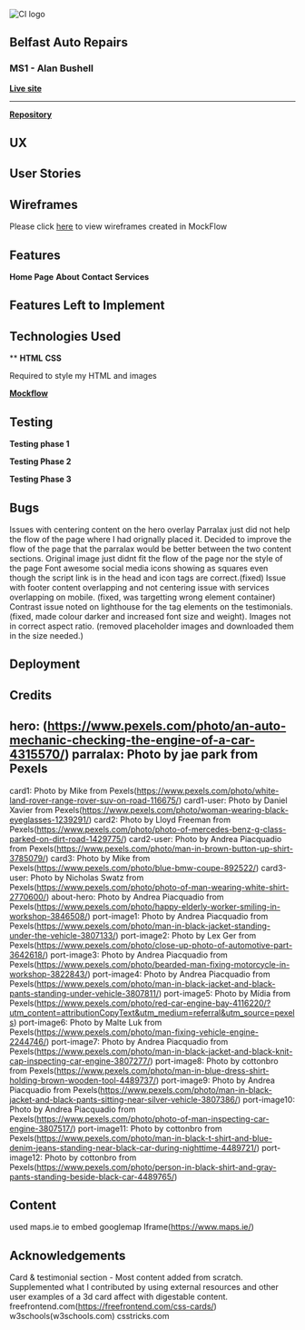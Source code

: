 ![CI logo](https://codeinstitute.s3.amazonaws.com/fullstack/ci_logo_small.png)


## Belfast Auto Repairs

### MS1 - Alan Bushell

**[Live site]()**

------------------------------------------------------------------

**[Repository]()**
  



## UX
## User Stories
## Wireframes

Please click [here](#) to view wireframes created in MockFlow


## Features

**Home Page**
**About**
**Contact**
**Services**
## Features Left to Implement

## Technologies Used

**
**HTML**
**CSS**

Required to style my HTML and images

**[Mockflow](https://mockflow.com/)**
 

## Testing

**Testing phase 1**

**Testing Phase 2**

**Testing Phase 3**


## **Bugs**
Issues with centering content on the hero overlay
Parralax just did not help the flow of the page where I had orignally placed it. 
Decided to improve the flow of the page that the parralax would be better between the two content sections.
Original image just didnt fit the flow of the page nor the style of the page
Font awesome social media icons showing as squares even though the script link is in the head and icon tags are correct.(fixed)
Issue with footer content overlapping and not centering
issue with services overlapping on mobile. (fixed, was targetting wrong element container)
Contrast issue noted on lighthouse for the tag elements on the testimonials.(fixed, made colour darker and increased font size and weight).
Images not in correct aspect ratio. (removed placeholder images and downloaded them in the size needed.)


## Deployment


## Credits
hero: (https://www.pexels.com/photo/an-auto-mechanic-checking-the-engine-of-a-car-4315570/)
parralax: Photo by jae park from Pexels
--
card1: Photo by Mike from Pexels(https://www.pexels.com/photo/white-land-rover-range-rover-suv-on-road-116675/)
card1-user: Photo by Daniel Xavier from Pexels(https://www.pexels.com/photo/woman-wearing-black-eyeglasses-1239291/)
card2: Photo by Lloyd Freeman from Pexels(https://www.pexels.com/photo/photo-of-mercedes-benz-g-class-parked-on-dirt-road-1429775/)
card2-user: Photo by Andrea Piacquadio from Pexels(https://www.pexels.com/photo/man-in-brown-button-up-shirt-3785079/)
card3: Photo by Mike from Pexels(https://www.pexels.com/photo/blue-bmw-coupe-892522/)
card3-user: Photo by Nicholas Swatz from Pexels(https://www.pexels.com/photo/photo-of-man-wearing-white-shirt-2770600/)
about-hero: Photo by Andrea Piacquadio from Pexels(https://www.pexels.com/photo/happy-elderly-worker-smiling-in-workshop-3846508/)
port-image1: Photo by Andrea Piacquadio from Pexels(https://www.pexels.com/photo/man-in-black-jacket-standing-under-the-vehicle-3807133/)
port-image2: Photo by Lex Ger from Pexels(https://www.pexels.com/photo/close-up-photo-of-automotive-part-3642618/)
port-image3: Photo by Andrea Piacquadio from Pexels(https://www.pexels.com/photo/bearded-man-fixing-motorcycle-in-workshop-3822843/)
port-image4: Photo by Andrea Piacquadio from Pexels(https://www.pexels.com/photo/man-in-black-jacket-and-black-pants-standing-under-vehicle-3807811/)
port-image5: Photo by Mídia from Pexels(https://www.pexels.com/photo/red-car-engine-bay-4116220/?utm_content=attributionCopyText&utm_medium=referral&utm_source=pexels)
port-image6: Photo by Malte Luk from Pexels(https://www.pexels.com/photo/man-fixing-vehicle-engine-2244746/)
port-image7: Photo by Andrea Piacquadio from Pexels(https://www.pexels.com/photo/man-in-black-jacket-and-black-knit-cap-inspecting-car-engine-3807277/)
port-image8: Photo by cottonbro from Pexels(https://www.pexels.com/photo/man-in-blue-dress-shirt-holding-brown-wooden-tool-4489737/)
port-image9: Photo by Andrea Piacquadio from Pexels(https://www.pexels.com/photo/man-in-black-jacket-and-black-pants-sitting-near-silver-vehicle-3807386/)
port-image10: Photo by Andrea Piacquadio from Pexels(https://www.pexels.com/photo/photo-of-man-inspecting-car-engine-3807517/)
port-image11: Photo by cottonbro from Pexels(https://www.pexels.com/photo/man-in-black-t-shirt-and-blue-denim-jeans-standing-near-black-car-during-nighttime-4489721/)
port-image12: Photo by cottonbro from Pexels(https://www.pexels.com/photo/person-in-black-shirt-and-gray-pants-standing-beside-black-car-4489765/)
## Content
used maps.ie to embed googlemap Iframe(https://www.maps.ie/)


## Acknowledgements

Card & testimonial section - Most content added from scratch. Supplemented what I contributed by using external resources and other user examples of a 3d card affect with digestable content.
freefrontend.com(https://freefrontend.com/css-cards/)
w3schools(w3schools.com)
csstricks.com

